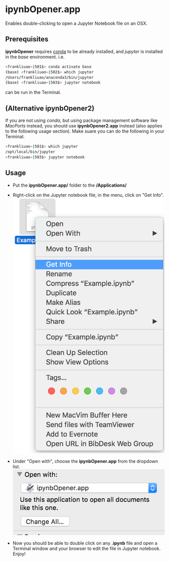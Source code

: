 # ipynbOpener.app

Enables double-clicking to open a Jupyter Notebook file on an OSX.

## Prerequisites
**ipynbOpener** requires [conda](https://conda.io/en/latest/) to be already installed, and *jupyter* is installed in the *base* environment. i.e.

```BASH
<frankliuao~|501$> conda activate base
(base) <frankliuao~|502$> which jupyter
/Users/frankliuao/anaconda3/bin/jupyter
(base) <frankliuao~|503$> jupyter notebook
```

can be run in the Terminal.

## (Alternative ipynbOpener2)
If you are not using *conda*, but using package management software like *MacPorts* instead, you should use **ipynbOpener2.app** instead (also applies to the following usage section). Make suare you can do the following in your Terminal.
```BASH
<frankliuao~|501$> which jupyter
/opt/local/bin/jupyter
<frankliuao~|503$> jupyter notebook
```

## Usage
- Put the **ipynbOpener.app/** folder to the **/Applications/**

- Right-click on the Jupyter notebook file, in the menu, click on "Get Info".
![alt text](Example1.png)

- Under "Open with", choose the **ipynbOpener.app** from the dropdown list.
![alt text](Example2.png)

- Now you should be able to double click on any **.ipynb** file and open a Terminal window and your browser to edit the file in Jupyter notebook. Enjoy!
